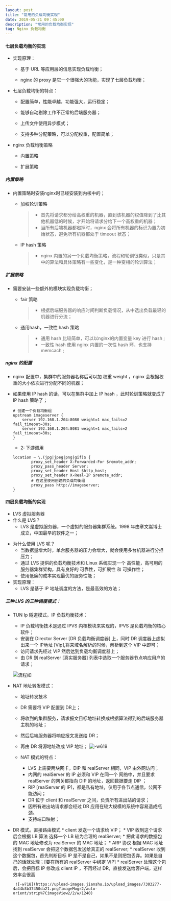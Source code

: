 ```yaml
---
layout: post
title: "常用的负载均衡实现"
date: 2019-05-21 09：45:00 
description: "常用的负载均衡实现"
tag: Nginx 负载均衡
--- 
```


####  七层负载均衡的实现
* 实现原理：
    - 基于 URL 等应用层的信息实现负载均衡；
     
    - nginx 的 proxy 是它一个很强大的功能，实现了七层负载均衡；
    
- 七层负载均衡的特点：
    - 配置简单，性能卓越，功能强大，运行稳定；
    
    - 能够自动剔除工作不正常的后端服务器；
    
    - 上传文件使用异步模式；
    
    - 支持多种分配策略，可以分配权重，配置简单；
- nginx 负载均衡策略
    - 内置策略
    
    - 扩展策略 

##### 内置策略
* 内置策略时安装nginx时已经安装到内核中的；
    - 加权轮训策略
    
        > - 首先将请求都分给高权重的机器，直到该机器的权值降到了比其他机器低的时候，才开始将请求分给下一个高权重的机器；
        > - 当所有后端机器都宕掉时，nginx 会将所有机器的标识为置为初始状态，避免所有机器都处于 timeout 状态；
    
    - IP hash 策略

        > - nginx 内置的另一个负载均衡策略，流程和轮训很类似，只是其中的算法和具体策略有一些变化，是一种变相的轮训算法；
        
##### 扩展策略
* 需要安装一些额外的模块实现负载均衡；
    - fair 策略

        >- 根据后端服务器的响应时间判断负载情况，从中选出负载最轻的机器进行分流；
    - 通用hash，一致性 hash 策略
        >- 通用 hash 比较简单，可以以nginx的内置变量 key 进行 hash ;
        >- 一致性 hash 使用 nginx 内置的一次性 hash 环，也支持 memcach ;
        
##### nginx 的配置    
* nginx 配置中，集群中的服务器名称后可以加 权重 weight ，nginx 会根据权重的大小依次进行分配不同的机器；

* 如果使用 IP hash 的话，可以在集群中加上 IP hash ，此时轮训策略就变成了 IP hash 策略了；

    ```nginx
    # 创建一个负载均衡组
    upstream imageserver {
        server 192.168.1.204:8080 weight=1 max_fails=2 fail_timeout=30s;
        server 192.168.1.204:8081 weight=1 max_fails=2 fail_timeout=30s;
    }
    ```
    * 2: 下游调用
    
    ```nginx
    location ~ \.(jpg|jpeg|png|gif)$ {
            proxy_set_header X-Forwarded-For $remote_addr;
            proxy_pass_header Server;
            proxy_set_header Host $http_host;
            proxy_set_header X-Real-IP $remote_addr;
            # 在这里使用创建的负载均衡组
            proxy_pass http://imageserver;
    }
    ```
    
#### 四层负载均衡的实现
* LVS 虚拟服务器
* 什么是 LVS？
    - LVS 是虚拟服务器，一个虚拟的服务器集群系统。1998 年由章文嵩博士成立，中国最早的软件之一；
- 为什么使用 LVS 呢？
    - 当数据量增大时，单台服务器的压力会增大，就会使用多台机器进行分担压力；
    -  通过 LVS 提供的负载均衡技术和 Linux 系统实现一个 高性能，高可用的服务器集群架构，具有良好的 可靠性，可扩展性 和 可操作性；
    -  使用低廉的成本实现最优的服务性能；
-  实现原理：
    - LVS 是基于 IP 地址调度的方法，是最高效的方法；
    
##### 三种 LVS 的三种调度模式：


* TUN Ip 隧道模式。IP 负载均衡技术：
    * IP 负载均衡技术是通过 IPVS 内核模块来实现的，IPVS 是负载均衡的核心软件；
    * 安装在 Director Server [DR 负载均衡调度器] 上，同时  DR 调度器上虚拟出来一个 IP地址 [Vip],将来域名解析的时候，解析到这个 VIP 中即可；
    * 访问请求先经过 VIP 然后达到负载均衡调度器上；
    * 由 DR 到 realServer [真实服务器] 列表中选取一个服务器节点响应用户的请求；

    ![流程如](https://upload-images.jianshu.io/upload_images/7303277-2121ead3a0ab29b2.png?imageMogr2/auto-orient/strip%7CimageView2/2/w/1240)  
* NAT 地址转发模式：
    * 地址转发技术
    * DR 需要将 VIP 配置到 DR上；
    * 将收到的集群服务，请求报文目标地址转换成根据算法得到的后端服务器主机的地址；
    * 然后后端服务器将响应报文发送给 DR；
    * 再由 DR 将源地址改成 VIP 地址；
    ![-w619](https://upload-images.jianshu.io/upload_images/7303277-3039abf8d598be14.png?imageMogr2/auto-orient/strip%7CimageView2/2/w/1240)
    
    * NAT 模式的特点：
        * LVS 上需要两块网卡，DIP 和 realServer 相同，VIP 由外网访问；
        * 内网的 realServer 的 IP 必须和 VIP 在同一个 网络中，并且要求 realServer 的网关都指向 DIP 的地址，返回数据要走 DIP ；
        * RIP [realServer 的 IP]，都是私有地址，仅用于各节点通信，公网不能访问；
        * DR 位于 client 和 realServer 之间，负责所有进出站的请求；
        * 因所有进出站请求都会经过 DR  应用在较大规模的系统中容易造成瓶颈。
        * 支持端口映射；
        
 * DR 模式。直接路由模式
        * client 发送一个请求给 VIP；
        * VIP 收到这个请求后会根据 LB 算法 选择一个 LB 较为合理的 realServer;
        * 把此请求的数据包的 MAC 地址修改为 realServer 的 MAC 地址；
        * ARP 协议 根据 MAC 地址 找到 realServer 会把这个数据包发送给真正的 realServer;
        * realServer 收到这个数据包，首先判断目标 IP 是不是自己，如果不是则把包丢弃。如果是自己的话就处理；[要在所有的 realServer 中绑定 VIP]
        * realServer 处理这个包后，会把目标 IP 修改成 client IP ，不再经过 DR，直接发送给客户端，这样效率会很高

        ![-w718](https://upload-images.jianshu.io/upload_images/7303277-4a44b3b37450da21.png?imageMogr2/auto-orient/strip%7CimageView2/2/w/1240)
 


